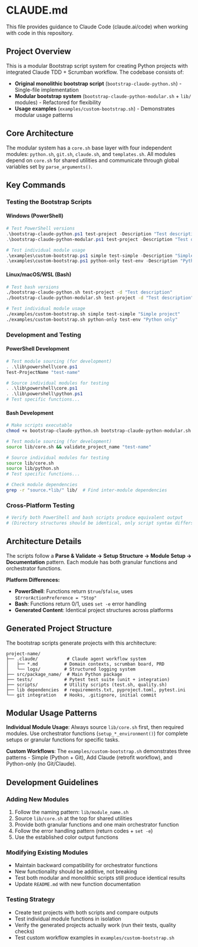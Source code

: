 # CLAUDE.md

This file provides guidance to Claude Code (claude.ai/code) when working with code in this repository.

## Project Overview

This is a modular Bootstrap script system for creating Python projects with integrated Claude TDD + Scrumban workflow. The codebase consists of:

- **Original monolithic bootstrap script** (`bootstrap-claude-python.sh`) - Single-file implementation
- **Modular bootstrap system** (`bootstrap-claude-python-modular.sh` + `lib/` modules) - Refactored for flexibility
- **Usage examples** (`examples/custom-bootstrap.sh`) - Demonstrates modular usage patterns

## Core Architecture 

The modular system has a `core.sh` base layer with four independent modules: `python.sh`, `git.sh`, `claude.sh`, and `templates.sh`. All modules depend on `core.sh` for shared utilities and communicate through global variables set by `parse_arguments()`.

## Key Commands

### Testing the Bootstrap Scripts

#### Windows (PowerShell)
```powershell
# Test PowerShell versions
.\bootstrap-claude-python.ps1 test-project -Description "Test description"
.\bootstrap-claude-python-modular.ps1 test-project -Description "Test description"

# Test individual module usage
.\examples\custom-bootstrap.ps1 simple test-simple -Description "Simple project"
.\examples\custom-bootstrap.ps1 python-only test-env -Description "Python only"
```

#### Linux/macOS/WSL (Bash)
```bash
# Test bash versions
./bootstrap-claude-python.sh test-project -d "Test description"
./bootstrap-claude-python-modular.sh test-project -d "Test description"

# Test individual module usage
./examples/custom-bootstrap.sh simple test-simple "Simple project"  
./examples/custom-bootstrap.sh python-only test-env "Python only"
```

### Development and Testing

#### PowerShell Development
```powershell
# Test module sourcing (for development)
. .\lib\powershell\core.ps1
Test-ProjectName "test-name"

# Source individual modules for testing
. .\lib\powershell\core.ps1
. .\lib\powershell\python.ps1
# Test specific functions...
```

#### Bash Development  
```bash
# Make scripts executable
chmod +x bootstrap-claude-python.sh bootstrap-claude-python-modular.sh examples/custom-bootstrap.sh

# Test module sourcing (for development)
source lib/core.sh && validate_project_name "test-name"

# Source individual modules for testing
source lib/core.sh
source lib/python.sh
# Test specific functions...

# Check module dependencies
grep -r "source.*lib/" lib/  # Find inter-module dependencies
```

### Cross-Platform Testing
```bash
# Verify both PowerShell and bash scripts produce equivalent output
# (Directory structures should be identical, only script syntax differs)
```

## Architecture Details

The scripts follow a **Parse & Validate → Setup Structure → Module Setup → Documentation** pattern. Each module has both granular functions and orchestrator functions. 

**Platform Differences:**
- **PowerShell**: Functions return `$true`/`$false`, uses `$ErrorActionPreference = "Stop"`
- **Bash**: Functions return 0/1, uses `set -e` error handling
- **Generated Content**: Identical project structures across platforms

## Generated Project Structure

The bootstrap scripts generate projects with this architecture:
```
project-name/
├── .claude/           # Claude agent workflow system
│   ├── *.md          # Domain contexts, scrumban board, PRD
│   └── logs/         # Structured logging system  
├── src/package_name/  # Main Python package
├── tests/            # Pytest test suite (unit + integration)
├── scripts/          # Utility scripts (test.sh, quality.sh)
├── lib dependencies  # requirements.txt, pyproject.toml, pytest.ini
└── git integration   # Hooks, .gitignore, initial commit
```

## Modular Usage Patterns

**Individual Module Usage**: Always source `lib/core.sh` first, then required modules. Use orchestrator functions (`setup_*_environment()`) for complete setups or granular functions for specific tasks.

**Custom Workflows**: The `examples/custom-bootstrap.sh` demonstrates three patterns - Simple (Python + Git), Add Claude (retrofit workflow), and Python-only (no Git/Claude).

## Development Guidelines

### Adding New Modules
1. Follow the naming pattern: `lib/module_name.sh`
2. Source `lib/core.sh` at the top for shared utilities
3. Provide both granular functions and one main orchestrator function
4. Follow the error handling pattern (return codes + `set -e`)
5. Use the established color output functions

### Modifying Existing Modules  
- Maintain backward compatibility for orchestrator functions
- New functionality should be additive, not breaking
- Test both modular and monolithic scripts still produce identical results
- Update `README.md` with new function documentation

### Testing Strategy
- Create test projects with both scripts and compare outputs
- Test individual module functions in isolation
- Verify the generated projects actually work (run their tests, quality checks)
- Test custom workflow examples in `examples/custom-bootstrap.sh`